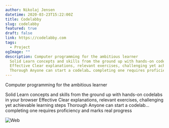 ```yaml
---
author: Nikolaj Jensen
datetime: 2020-03-23T15:22:00Z
title: Codelabby
slug: codelabby
featured: true
draft: false
link: https://codelabby.com
tags:
  - Project
ogImage: ""
description: Computer programming for the ambitious learner
  Solid Learn concepts and skills from the ground up with hands-on codelabs in your browser
  Effective Clear explanations, relevant exercises, challenging yet achievable learning steps
  Thorough Anyone can start a codelab… completing one requires proficiency and marks real progress
---
```


Computer programming for the ambitious learner

Solid Learn concepts and skills from the ground up with hands-on codelabs in your browser
Effective Clear explanations, relevant exercises, challenging yet achievable learning steps
Thorough Anyone can start a codelab… completing one requires proficiency and marks real progress

![Web](https://codelabby.com)
